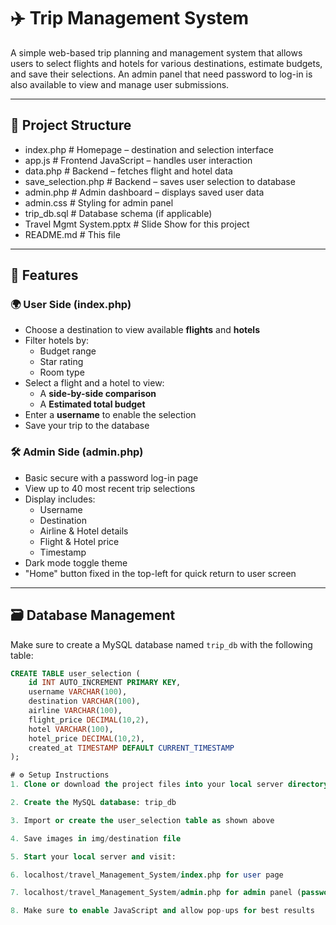 # ✈️ Trip Management System

A simple web-based trip planning and management system that allows users to select flights and hotels for various destinations, estimate budgets, and save their selections. An admin panel that need password to log-in is also available to view and manage user submissions.

---

## 📁 Project Structure
* index.php # Homepage – destination and selection interface
* app.js # Frontend JavaScript – handles user interaction 
* data.php # Backend – fetches flight and hotel data
* save_selection.php # Backend – saves user selection to database
* admin.php # Admin dashboard – displays saved user data
* admin.css # Styling for admin panel
* trip_db.sql # Database schema (if applicable)
* Travel Mgmt System.pptx # Slide Show for this project
* README.md # This file


---

## 🚀 Features

### 🌍 User Side (index.php)
- Choose a destination to view available **flights** and **hotels**
- Filter hotels by:
  - Budget range
  - Star rating
  - Room type
- Select a flight and a hotel to view:
  - A **side-by-side comparison**
  - A **Estimated total budget**
- Enter a **username** to enable the selection
- Save your trip to the database

### 🛠 Admin Side (admin.php)
- Basic secure with a password log-in page
- View up to 40 most recent trip selections
- Display includes:
  - Username
  - Destination
  - Airline & Hotel details
  - Flight & Hotel price
  - Timestamp
- Dark mode toggle theme
- "Home" button fixed in the top-left for quick return to user screen

---

## 🗃 Database Management

Make sure to create a MySQL database named `trip_db` with the following table:

```sql
CREATE TABLE user_selection (
    id INT AUTO_INCREMENT PRIMARY KEY,
    username VARCHAR(100),
    destination VARCHAR(100),
    airline VARCHAR(100),
    flight_price DECIMAL(10,2),
    hotel VARCHAR(100),
    hotel_price DECIMAL(10,2),
    created_at TIMESTAMP DEFAULT CURRENT_TIMESTAMP
);

# ⚙️ Setup Instructions
1. Clone or download the project files into your local server directory (e.g., htdocs/ for XAMPP)

2. Create the MySQL database: trip_db 

3. Import or create the user_selection table as shown above

4. Save images in img/destination file

5. Start your local server and visit:

6. localhost/travel_Management_System/index.php for user page

7. localhost/travel_Management_System/admin.php for admin panel (password is "admin123")

8. Make sure to enable JavaScript and allow pop-ups for best results

